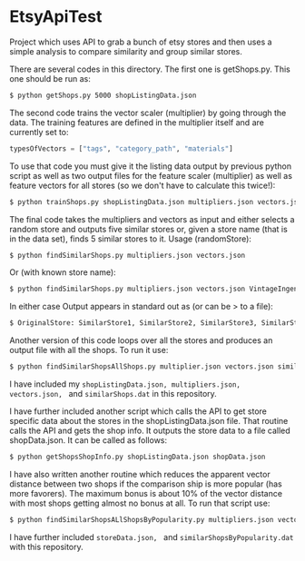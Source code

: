 EtsyApiTest
===========

Project which uses API to grab a bunch of etsy stores and then uses a simple analysis to compare similarity and group similar stores.

There are several codes in this directory.  The first one is getShops.py.  This one should be run as:

```bash
$ python getShops.py 5000 shopListingData.json
```
The second code trains the vector scaler (multiplier) by going through the data.  The training features are defined in the multiplier itself and are currently set to:
```python
typesOfVectors = ["tags", "category_path", "materials"]
```
To use that code you must give it the listing data output by previous python script as well as two output files for the feature scaler (multiplier) as well as feature vectors for all stores (so we don't have to calculate this twice!):
```bash
$ python trainShops.py shopListingData.json multipliers.json vectors.json
```
The final code takes the multipliers and vectors as input and either selects a random store and outputs five similar stores or, given a store name (that is in the data set), finds 5 similar stores to it. Usage (randomStore):
```bash
$ python findSimilarShops.py multipliers.json vectors.json
```
Or (with known store name):
```bash
$ python findSimilarShops.py multipliers.json vectors.json VintageIngenue
```
In either case Output appears in standard out as (or can be > to a file):
```bash
$ OriginalStore: SimilarStore1, SimilarStore2, SimilarStore3, SimilarStore4, SimilarStore5
```
Another version of this code loops over all the stores and produces an output file with all the shops.  To run it use:
```bash
$ python findSimilarShopsAllShops.py multiplier.json vectors.json similarShops.dat
```
I have included my ```shopListingData.json, multipliers.json, vectors.json, ``` and ```similarShops.dat``` in this repository.  

I have further included another script which calls the API to get store specific data about the stores in the shopListingData.json file.  That routine calls the API and gets the shop info.  It outputs the store data to a file called shopData.json.  It can be called as follows:
```bash
$ python getShopsShopInfo.py shopListingData.json shopData.json
```
I have also written another routine which reduces the apparent vector distance between two shops if the comparison ship is more popular (has more favorers).  The maximum bonus is about 10% of the vector distance with most shops getting almost no bonus at all.  To run that script use:
```bash
$ python findSimilarShopsALlShopsByPopularity.py multipliers.json vectors.json storeData.json similarShopsByPopularity.dat
```

I have further included ```storeData.json, ``` and ```similarShopsByPopularity.dat``` with this repository.

